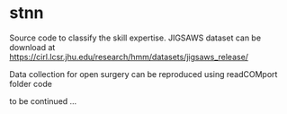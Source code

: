 # stnn

Source code to classify the skill expertise.
JIGSAWS dataset can be download at https://cirl.lcsr.jhu.edu/research/hmm/datasets/jigsaws_release/

Data collection for open surgery can be reproduced using readCOMport folder code

to be continued ...
